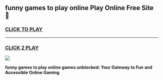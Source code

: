 
## funny games to play online Play Online Free Site 👋
<h3>
<a href="https://download.freeplayer.one?title=funny_games_to_play_online&ref=21F">CLICK TO PLAY</a></h3>
<hr>

<h3>
<a href="https://download.freeplayer.one?title=funny_games_to_play_online&ref=21F">CLICK 2 PLAY</a>
  
</h3>

<a href="https://download.freeplayer.one?title=funny_games_to_play_online&ref=21F"><img src="https://cdnb.artstation.com/p/assets/images/images/032/539/853/original/anto-thomas-button-gif.gif"></a>


**funny games to play online games unblocked: Your Gateway to Fun and Accessible Online Gaming**
